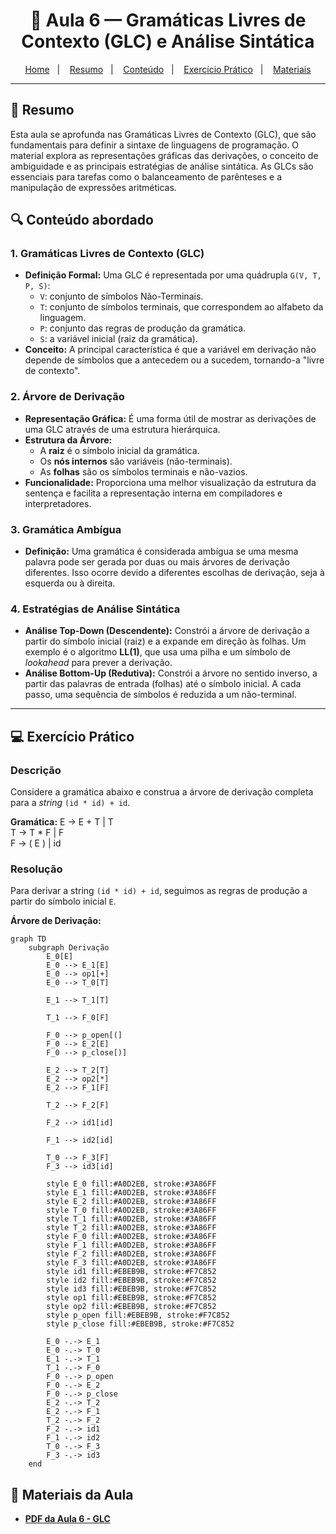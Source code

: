 <h1 align="center">📝 Aula 6 — Gramáticas Livres de Contexto (GLC) e Análise Sintática</h1>

<p align="center">
  <a href="../README.md">Home</a>&nbsp;&nbsp;&nbsp;|&nbsp;&nbsp;&nbsp;
  <a href="#-resumo">Resumo</a>&nbsp;&nbsp;&nbsp;|&nbsp;&nbsp;&nbsp;
  <a href="#-conteúdo-abordado">Conteúdo</a>&nbsp;&nbsp;&nbsp;|&nbsp;&nbsp;&nbsp;
  <a href="#-exercício-prático">Exercício Prático</a>&nbsp;&nbsp;&nbsp;|&nbsp;&nbsp;&nbsp;
  <a href="#-materiais-da-aula">Materiais</a>
</p>

---

## 📜 Resumo
Esta aula se aprofunda nas Gramáticas Livres de Contexto (GLC), que são fundamentais para definir a sintaxe de linguagens de programação. O material explora as representações gráficas das derivações, o conceito de ambiguidade e as principais estratégias de análise sintática. As GLCs são essenciais para tarefas como o balanceamento de parênteses e a manipulação de expressões aritméticas.

## 🔍 Conteúdo abordado
### 1. Gramáticas Livres de Contexto (GLC)
* **Definição Formal:** Uma GLC é representada por uma quádrupla `G(V, T, P, S)`:
    * `V`: conjunto de símbolos Não-Terminais.
    * `T`: conjunto de símbolos terminais, que correspondem ao alfabeto da linguagem.
    * `P`: conjunto das regras de produção da gramática.
    * `S`: a variável inicial (raiz da gramática).
* **Conceito:** A principal característica é que a variável em derivação não depende de símbolos que a antecedem ou a sucedem, tornando-a "livre de contexto".

### 2. Árvore de Derivação
* **Representação Gráfica:** É uma forma útil de mostrar as derivações de uma GLC através de uma estrutura hierárquica.
* **Estrutura da Árvore:**
    * A **raiz** é o símbolo inicial da gramática.
    * Os **nós internos** são variáveis (não-terminais).
    * As **folhas** são os símbolos terminais e não-vazios.
* **Funcionalidade:** Proporciona uma melhor visualização da estrutura da sentença e facilita a representação interna em compiladores e interpretadores.

### 3. Gramática Ambígua
* **Definição:** Uma gramática é considerada ambígua se uma mesma palavra pode ser gerada por duas ou mais árvores de derivação diferentes. Isso ocorre devido a diferentes escolhas de derivação, seja à esquerda ou à direita.

### 4. Estratégias de Análise Sintática
* **Análise Top-Down (Descendente):** Constrói a árvore de derivação a partir do símbolo inicial (raiz) e a expande em direção às folhas. Um exemplo é o algoritmo **LL(1)**, que usa uma pilha e um símbolo de *lookahead* para prever a derivação.
* **Análise Bottom-Up (Redutiva):** Constrói a árvore no sentido inverso, a partir das palavras de entrada (folhas) até o símbolo inicial. A cada passo, uma sequência de símbolos é reduzida a um não-terminal.

---

## 💻 Exercício Prático
### Descrição
Considere a gramática abaixo e construa a árvore de derivação completa para a *string* `(id * id) + id`.

**Gramática:**
E → E + T | T <br>
T → T * F | F <br>
F → ( E ) | id <br>

### Resolução
Para derivar a string `(id * id) + id`, seguimos as regras de produção a partir do símbolo inicial `E`.

**Árvore de Derivação:**
```mermaid
graph TD
    subgraph Derivação
        E_0[E]
        E_0 --> E_1[E]
        E_0 --> op1[+]
        E_0 --> T_0[T]
        
        E_1 --> T_1[T]
        
        T_1 --> F_0[F]
        
        F_0 --> p_open[(]
        F_0 --> E_2[E]
        F_0 --> p_close[)]
        
        E_2 --> T_2[T]
        E_2 --> op2[*]
        E_2 --> F_1[F]
        
        T_2 --> F_2[F]
        
        F_2 --> id1[id]
        
        F_1 --> id2[id]
        
        T_0 --> F_3[F]
        F_3 --> id3[id]
        
        style E_0 fill:#A0D2EB, stroke:#3A86FF
        style E_1 fill:#A0D2EB, stroke:#3A86FF
        style E_2 fill:#A0D2EB, stroke:#3A86FF
        style T_0 fill:#A0D2EB, stroke:#3A86FF
        style T_1 fill:#A0D2EB, stroke:#3A86FF
        style T_2 fill:#A0D2EB, stroke:#3A86FF
        style F_0 fill:#A0D2EB, stroke:#3A86FF
        style F_1 fill:#A0D2EB, stroke:#3A86FF
        style F_2 fill:#A0D2EB, stroke:#3A86FF
        style F_3 fill:#A0D2EB, stroke:#3A86FF
        style id1 fill:#EBEB9B, stroke:#F7C852
        style id2 fill:#EBEB9B, stroke:#F7C852
        style id3 fill:#EBEB9B, stroke:#F7C852
        style op1 fill:#EBEB9B, stroke:#F7C852
        style op2 fill:#EBEB9B, stroke:#F7C852
        style p_open fill:#EBEB9B, stroke:#F7C852
        style p_close fill:#EBEB9B, stroke:#F7C852
        
        E_0 -.-> E_1
        E_0 -.-> T_0
        E_1 -.-> T_1
        T_1 -.-> F_0
        F_0 -.-> p_open
        F_0 -.-> E_2
        F_0 -.-> p_close
        E_2 -.-> T_2
        E_2 -.-> F_1
        T_2 -.-> F_2
        F_2 -.-> id1
        F_1 -.-> id2
        T_0 -.-> F_3
        F_3 -.-> id3
    end
```
## 📎 Materiais da Aula
-   [**PDF da Aula 6 - GLC**](slides/Aula06_GLC.pdf)
